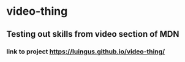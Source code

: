 # video-thing
## Testing out skills from video section of MDN
### link to project https://luingus.github.io/video-thing/
